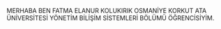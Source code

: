 MERHABA BEN  FATMA ELANUR KOLUKIRIK 
OSMANİYE KORKUT ATA ÜNİVERSİTESİ YÖNETİM BİLİŞİM  SİSTEMLERİ BÖLÜMÜ ÖĞRENCİSİYİM.
